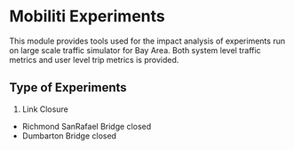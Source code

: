 # Mobiliti Experiments

This module provides tools used for the impact analysis of experiments run on large scale traffic simulator for Bay Area. Both system level traffic metrics and user level trip metrics is provided.

## Type of Experiments

1. Link Closure
- Richmond SanRafael Bridge closed
- Dumbarton Bridge closed
